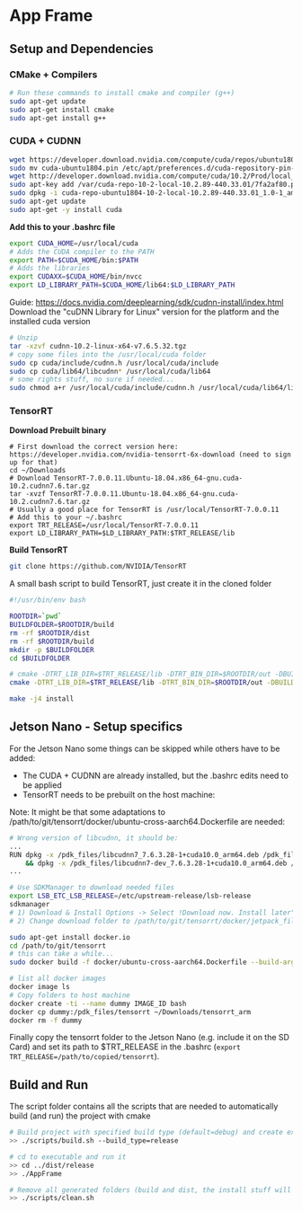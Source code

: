 # App Frame

## Setup and Dependencies

### CMake + Compilers
``` bash
# Run these commands to install cmake and compiler (g++)
sudo apt-get update
sudo apt-get install cmake
sudo apt-get install g++
```

### CUDA + CUDNN
```bash
wget https://developer.download.nvidia.com/compute/cuda/repos/ubuntu1804/x86_64/cuda-ubuntu1804.pin
sudo mv cuda-ubuntu1804.pin /etc/apt/preferences.d/cuda-repository-pin-600
wget http://developer.download.nvidia.com/compute/cuda/10.2/Prod/local_installers/cuda-repo-ubuntu1804-10-2-local-10.2.89-440.33.01_1.0-1_amd64.deb
sudo apt-key add /var/cuda-repo-10-2-local-10.2.89-440.33.01/7fa2af80.pub
sudo dpkg -i cuda-repo-ubuntu1804-10-2-local-10.2.89-440.33.01_1.0-1_amd64.deb
sudo apt-get update
sudo apt-get -y install cuda
```
**Add this to your .bashrc file**
```bash
export CUDA_HOME=/usr/local/cuda
# Adds the CUDA compiler to the PATH
export PATH=$CUDA_HOME/bin:$PATH
# Adds the libraries
export CUDAXX=$CUDA_HOME/bin/nvcc
export LD_LIBRARY_PATH=$CUDA_HOME/lib64:$LD_LIBRARY_PATH
```

Guide: https://docs.nvidia.com/deeplearning/sdk/cudnn-install/index.html
Download the "cuDNN Library for Linux" version for the platform and the installed cuda version
```bash
# Unzip
tar -xzvf cudnn-10.2-linux-x64-v7.6.5.32.tgz
# copy some files into the /usr/local/cuda folder
sudo cp cuda/include/cudnn.h /usr/local/cuda/include
sudo cp cuda/lib64/libcudnn* /usr/local/cuda/lib64
# some rights stuff, no sure if needed...
sudo chmod a+r /usr/local/cuda/include/cudnn.h /usr/local/cuda/lib64/libcudnn*
```

### TensorRT
**Download Prebuilt binary**
```
# First download the correct version here: https://developer.nvidia.com/nvidia-tensorrt-6x-download (need to sign up for that)
cd ~/Downloads
# Download TensorRT-7.0.0.11.Ubuntu-18.04.x86_64-gnu.cuda-10.2.cudnn7.6.tar.gz
tar -xvzf TensorRT-7.0.0.11.Ubuntu-18.04.x86_64-gnu.cuda-10.2.cudnn7.6.tar.gz
# Usually a good place for TensorRT is /usr/local/TensorRT-7.0.0.11
# Add this to your ~/.bashrc
export TRT_RELEASE=/usr/local/TensorRT-7.0.0.11
export LD_LIBRARY_PATH=$LD_LIBRARY_PATH:$TRT_RELEASE/lib
```

**Build TensorRT**
```bash
git clone https://github.com/NVIDIA/TensorRT
```
A small bash script to build TensorRT, just create it in the cloned folder
```bash
#!/usr/bin/env bash

ROOTDIR=`pwd`
BUILDFOLDER=$ROOTDIR/build
rm -rf $ROOTDIR/dist
rm -rf $ROOTDIR/build
mkdir -p $BUILDFOLDER
cd $BUILDFOLDER

# cmake -DTRT_LIB_DIR=$TRT_RELEASE/lib -DTRT_BIN_DIR=$ROOTDIR/out -DBUILD_SAMPLES=OFF -DCMAKE_INSTALL_PREFIX=$ROOTDIR/dist .. || exit 1
cmake -DTRT_LIB_DIR=$TRT_RELEASE/lib -DTRT_BIN_DIR=$ROOTDIR/out -DBUILD_SAMPLES=OFF .. || exit 1

make -j4 install
```

## Jetson Nano - Setup specifics
For the Jetson Nano some things can be skipped while others have to be added:
- The CUDA + CUDNN are already installed, but the .bashrc edits need to be applied
- TensorRT needs to be prebuilt on the host machine:

Note: It might be that some adaptations to /path/to/git/tensorrt/docker/ubuntu-cross-aarch64.Dockerfile are needed:
```bash
# Wrong version of libcudnn, it should be:
...
RUN dpkg -x /pdk_files/libcudnn7_7.6.3.28-1+cuda10.0_arm64.deb /pdk_files/cudnn  \
    && dpkg -x /pdk_files/libcudnn7-dev_7.6.3.28-1+cuda10.0_arm64.deb /pdk_files/cudnn \
...
```

```bash
# Use SDKManager to download needed files
export LSB_ETC_LSB_RELEASE=/etc/upstream-release/lsb-release
sdkmanager
# 1) Download & Install Options -> Select !Download now. Install later"
# 2) Change download folder to /path/to/git/tensorrt/docker/jetpack_files

sudo apt-get install docker.io
cd /path/to/git/tensorrt
# this can take a while...
sudo docker build -f docker/ubuntu-cross-aarch64.Dockerfile --build-arg UBUNTU_VERSION=18.04 --build-arg CUDA_VERSION=10.0 --tag tensorrt-ubuntu-aarch64 .

# list all docker images
docker image ls
# Copy folders to host machine
docker create -ti --name dummy IMAGE_ID bash
docker cp dummy:/pdk_files/tensorrt ~/Downloads/tensorrt_arm
docker rm -f dummy
```

Finally copy the tensorrt folder to the Jetson Nano (e.g. include it on the SD Card) and set its path to $TRT_RELEASE in the .bashrc (`export TRT_RELEASE=/path/to/copied/tensorrt`).

## Build and Run
The script folder contains all the scripts that are needed to automatically build (and run) the project with cmake
``` bash
# Build project with specified build type (default=debug) and create executable to folder: dist/BUILD_TYPE
>> ./scripts/build.sh --build_type=release

# cd to executable and run it
>> cd ../dist/release
>> ./AppFrame

# Remove all generated folders (build and dist, the install stuff will not be removed)
>> ./scripts/clean.sh 
```
